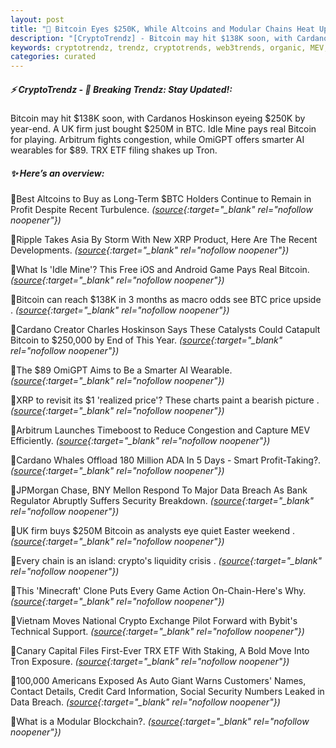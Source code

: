 ```yaml
---
layout: post
title: "🌇 Bitcoin Eyes $250K, While Altcoins and Modular Chains Heat Up"
description: "[CryptoTrendz] - Bitcoin may hit $138K soon, with Cardanos Hoskinson eyeing $250K by year-end. A UK firm just bought $250M in BTC. Idle Mine pays real Bitcoin for playing. Arbitrum fights congestion, while OmiGPT offers smarter AI wearables for $89. TRX ETF filing shakes up Tron."
keywords: cryptotrendz, trendz, cryptotrends, web3trends, organic, MEV, Asia, Altcoins, Crypto, XRP, Bitcoin, BTC, AI
categories: curated
---
```


##### ⚡ CryptoTrendz - 📌 *Breaking Trendz: Stay Updated!:*

Bitcoin may hit $138K soon, with Cardanos Hoskinson eyeing $250K by year-end. A UK firm just bought $250M in BTC. Idle Mine pays real Bitcoin for playing. Arbitrum fights congestion, while OmiGPT offers smarter AI wearables for $89. TRX ETF filing shakes up Tron.

##### ✨ *Here’s an overview:*


🔹Best Altcoins to Buy as Long-Term $BTC Holders Continue to Remain in Profit Despite Recent Turbulence. *([source](https://s.avyag.com/bowq){:target="_blank" rel="nofollow noopener"})*

🔹Ripple Takes Asia By Storm With New XRP Product, Here Are The Recent Developments. *([source](https://s.avyag.com/r0ls){:target="_blank" rel="nofollow noopener"})*

🔹What Is 'Idle Mine'? This Free iOS and Android Game Pays Real Bitcoin. *([source](https://s.avyag.com/vn1z){:target="_blank" rel="nofollow noopener"})*

🔹Bitcoin can reach $138K in 3 months as macro odds see BTC price upside . *([source](https://s.avyag.com/5bic){:target="_blank" rel="nofollow noopener"})*

🔹Cardano Creator Charles Hoskinson Says These Catalysts Could Catapult Bitcoin to $250,000 by End of This Year. *([source](https://s.avyag.com/e7ir){:target="_blank" rel="nofollow noopener"})*

🔹The $89 OmiGPT Aims to Be a Smarter AI Wearable. *([source](https://s.avyag.com/7evs){:target="_blank" rel="nofollow noopener"})*

🔹XRP to revisit its $1 'realized price'? These charts paint a bearish picture . *([source](https://s.avyag.com/p7r8){:target="_blank" rel="nofollow noopener"})*

🔹Arbitrum Launches Timeboost to Reduce Congestion and Capture MEV Efficiently. *([source](https://s.avyag.com/djfu){:target="_blank" rel="nofollow noopener"})*

🔹Cardano Whales Offload 180 Million ADA In 5 Days - Smart Profit-Taking?. *([source](https://s.avyag.com/gof9){:target="_blank" rel="nofollow noopener"})*

🔹JPMorgan Chase, BNY Mellon Respond To Major Data Breach As Bank Regulator Abruptly Suffers Security Breakdown. *([source](https://s.avyag.com/vcom){:target="_blank" rel="nofollow noopener"})*

🔹UK firm buys $250M Bitcoin as analysts eye quiet Easter weekend . *([source](https://s.avyag.com/427c){:target="_blank" rel="nofollow noopener"})*

🔹Every chain is an island: crypto's liquidity crisis . *([source](https://s.avyag.com/02b6){:target="_blank" rel="nofollow noopener"})*

🔹This 'Minecraft' Clone Puts Every Game Action On-Chain-Here's Why. *([source](https://s.avyag.com/ldbc){:target="_blank" rel="nofollow noopener"})*

🔹Vietnam Moves National Crypto Exchange Pilot Forward with Bybit's Technical Support. *([source](https://s.avyag.com/s3wb){:target="_blank" rel="nofollow noopener"})*

🔹Canary Capital Files First-Ever TRX ETF With Staking, A Bold Move Into Tron Exposure. *([source](https://s.avyag.com/ep8b){:target="_blank" rel="nofollow noopener"})*

🔹100,000 Americans Exposed As Auto Giant Warns Customers' Names, Contact Details, Credit Card Information, Social Security Numbers Leaked in Data Breach. *([source](https://s.avyag.com/s2l7){:target="_blank" rel="nofollow noopener"})*

🔹What is a Modular Blockchain?. *([source](https://s.avyag.com/sde5){:target="_blank" rel="nofollow noopener"})*
